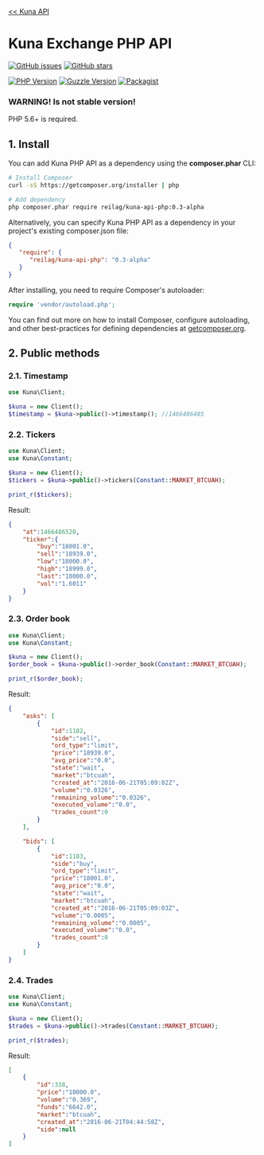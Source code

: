 
[<< Kuna API](https://github.com/reilag/kuna-api)

# Kuna Exchange PHP API

[![GitHub issues](https://img.shields.io/github/issues/reilag/kuna-api-php.svg?style=flat-square)](https://github.com/reilag/kuna-api-php/issues)
[![GitHub stars](https://img.shields.io/github/stars/reilag/kuna-api-php.svg?style=flat-square)](https://github.com/reilag/kuna-api-php/stargazers)


[![PHP Version](https://img.shields.io/badge/php-5.6%2B-blue.svg?style=flat-square)](http://www.php.net/)
[![Guzzle Version](https://img.shields.io/badge/guzzle-6.2.0-green.svg?style=flat-square)](http://docs.guzzlephp.org/)
[![Packagist](https://img.shields.io/badge/packagist-reilag%2Fkuna--api--php-orange.svg?style=flat-square)](https://packagist.org/packages/reilag/kuna-api-php)






### WARNING! Is not stable version!

PHP 5.6+ is required.

## 1. Install

You can add Kuna PHP API as a dependency using the **composer.phar** CLI:

```bash
# Install Composer
curl -sS https://getcomposer.org/installer | php

# Add dependency
php composer.phar require reilag/kuna-api-php:0.3-alpha
```

Alternatively, you can specify Kuna PHP API as a dependency in your project's existing composer.json file:

```json
{
   "require": {
      "reilag/kuna-api-php": "0.3-alpha"
   }
}
```

After installing, you need to require Composer's autoloader:

```php
require 'vendor/autoload.php';
```

You can find out more on how to install Composer, configure autoloading, and other best-practices for defining dependencies at [getcomposer.org](//getcomposer.org).


## 2. Public methods

### 2.1. Timestamp

```php
use Kuna\Client;

$kuna = new Client();
$timestamp = $kuna->public()->timestamp(); //1466486485

```

### 2.2. Tickers

```php
use Kuna\Client;
use Kuna\Constant;

$kuna = new Client();
$tickers = $kuna->public()->tickers(Constant::MARKET_BTCUAH);

print_r($tickers);
```

Result:
```json
{
	"at":1466486520,
	"ticker":{
		"buy":"18001.0",
		"sell":"18939.0",
		"low":"18000.0",
		"high":"18999.0",
		"last":"18000.0",
		"vol":"1.6011"
	}
}
```

### 2.3. Order book

```php
use Kuna\Client;
use Kuna\Constant;

$kuna = new Client();
$order_book = $kuna->public()->order_book(Constant::MARKET_BTCUAH);

print_r($order_book);
```

Result:
```json
{
	"asks": [
		{
			"id":1182,
			"side":"sell",
			"ord_type":"limit",
			"price":"18939.0",
			"avg_price":"0.0",
			"state":"wait",
			"market":"btcuah",
			"created_at":"2016-06-21T05:09:02Z",
			"volume":"0.0326",
			"remaining_volume":"0.0326",
			"executed_volume":"0.0",
			"trades_count":0
		}
	],

	"bids": [
		{
			"id":1183,
			"side":"buy",
			"ord_type":"limit",
			"price":"18001.0",
			"avg_price":"0.0",
			"state":"wait",
			"market":"btcuah",
			"created_at":"2016-06-21T05:09:03Z",
			"volume":"0.0005",
			"remaining_volume":"0.0005",
			"executed_volume":"0.0",
			"trades_count":0
		}
	]
}
```

### 2.4. Trades

```php
use Kuna\Client;
use Kuna\Constant;

$kuna = new Client();
$trades = $kuna->public()->trades(Constant::MARKET_BTCUAH);

print_r($trades);
```

Result:
```json
[
	{
		"id":338,
		"price":"18000.0",
		"volume":"0.369",
		"funds":"6642.0",
		"market":"btcuah",
		"created_at":"2016-06-21T04:44:58Z",
		"side":null
	}
]
```